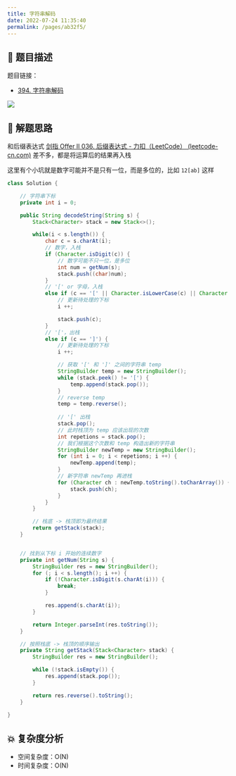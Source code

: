 ```yaml
---
title: 字符串解码
date: 2022-07-24 11:35:40
permalink: /pages/ab32f5/
---
```

## 📃 题目描述

题目链接：

- [394. 字符串解码](https://leetcode.cn/problems/decode-string/)

![](https://cs-wiki.oss-cn-shanghai.aliyuncs.com/img/image-20220724114115329.png)

## 🔔 解题思路

和后缀表达式 [剑指 Offer II 036. 后缀表达式 - 力扣（LeetCode） (leetcode-cn.com)](https://leetcode-cn.com/problems/8Zf90G/) 差不多，都是将运算后的结果再入栈

这里有个小坑就是数字可能并不是只有一位，而是多位的，比如 `12[ab]` 这样


```java
class Solution {

    // 字符串下标
    private int i = 0;

    public String decodeString(String s) {
        Stack<Character> stack = new Stack<>();

        while(i < s.length()) {
            char c = s.charAt(i);
            // 数字，入栈
            if (Character.isDigit(c)) {
                // 数字可能不只一位，是多位
                int num = getNum(s);
                stack.push((char)num);
            }
            // '[' or 字母，入栈
            else if (c == '[' || Character.isLowerCase(c) || Character.isUpperCase(c)) {
                // 更新待处理的下标
                i ++;

                stack.push(c);
            }
            // '['，出栈
            else if (c == ']') {
                // 更新待处理的下标
                i ++;

                // 获取 '[' 和 ']' 之间的字符串 temp
                StringBuilder temp = new StringBuilder();
                while (stack.peek() != '[') {
                    temp.append(stack.pop());
                }
                // reverse temp
                temp = temp.reverse();
                
                // '[' 出栈
                stack.pop();
                // 此时栈顶为 temp 应该出现的次数
                int repetions = stack.pop();
                // 我们根据这个次数和 temp 构造出新的字符串
                StringBuilder newTemp = new StringBuilder();
                for (int i = 0; i < repetions; i ++) {
                    newTemp.append(temp);
                }
                // 新字符串 newTemp 再进栈
                for (Character ch : newTemp.toString().toCharArray()) {
                    stack.push(ch);
                }
            }
        }

        // 栈底 -> 栈顶即为最终结果
        return getStack(stack);
    }


    // 找到从下标 i 开始的连续数字
    private int getNum(String s) {
        StringBuilder res = new StringBuilder();
        for (; i < s.length(); i ++) {
            if (!Character.isDigit(s.charAt(i))) {
                break;
            }

            res.append(s.charAt(i));
        }

        return Integer.parseInt(res.toString());
    }

    // 按照栈底 -> 栈顶的顺序输出
    private String getStack(Stack<Character> stack) {
        StringBuilder res = new StringBuilder();

        while (!stack.isEmpty()) {
            res.append(stack.pop());
        }

        return res.reverse().toString();
    }

}
```

## 💥 复杂度分析

- 空间复杂度：O(N)
- 时间复杂度：O(N)

